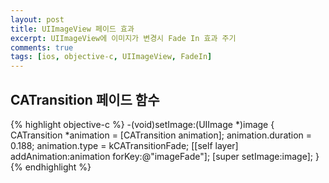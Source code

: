 ```yaml
---
layout: post
title: UIImageView 페이드 효과
excerpt: UIImageView에 이미지가 변경시 Fade In 효과 주기
comments: true
tags: [ios, objective-c, UIImageView, FadeIn]
---
```

## CATransition 페이드 함수

{% highlight objective-c %}
-(void)setImage:(UIImage *)image {
    CATransition *animation = [CATransition animation];
    animation.duration = 0.188;
    animation.type = kCATransitionFade;
    [[self layer] addAnimation:animation forKey:@"imageFade"];
    [super setImage:image];
}
{% endhighlight %}
